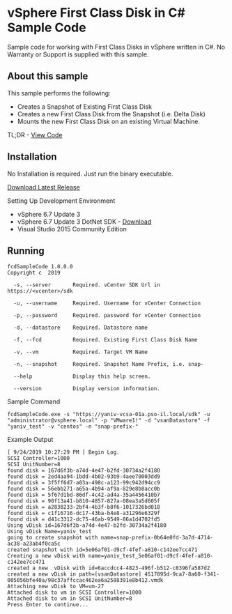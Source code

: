 # vSphere First Class Disk in C# Sample Code

Sample code for working with First Class Disks in vSphere written in C#.
No Warranty or Support is supplied with this sample.


## About this sample
This sample performs the following:
* Creates a Snapshot of Existing First Class Disk
* Creates a new First Class Disk from the Snapshot (i.e. Delta Disk)
* Mounts the new First Class Disk on an existing Virtual Machine.

TL;DR - [View Code](https://github.com/yanivno/vsphere-first-class-disk-csharp-example/blob/master/fcdSampleCode/Program.cs)

## Installation

No Installation is required. Just run the binary executable.

[Download Latest Release](https://github.com/yanivno/vsphere-first-class-disk-csharp-example/releases/latest)

Setting Up Development Environment
* vSphere 6.7 Update 3 
* vSphere 6.7 Update 3 DotNet SDK - [Download](https://my.vmware.com/group/vmware/get-download?downloadGroup=VS-MGMT-SDK67U3)
* Visual Studio 2015 Community Edition

## Running
```shell
fcdSampleCode 1.0.0.0
Copyright c  2019

  -s, --server       Required. vCenter SDK Url in https://<vcenter>/sdk

  -u, --username     Required. Username for vCenter Connection

  -p, --password     Required. password for vCenter Connection

  -d, --datastore    Required. Datastore name

  -f, --fcd          Required. Existing First Class Disk Name

  -v, --vm           Required. Target VM Name

  -n, --snapshot     Required. Snapshot Name Prefix, i.e. snap-

  --help             Display this help screen.

  --version          Display version information.

```

Sample Command
```shell
fcdSampleCode.exe -s "https://yaniv-vcsa-01a.pso-il.local/sdk" -u "administrator@vsphere.local" -p "VMware1!" -d "vsanDatastore" -f "yaniv_test" -v "centos" -n "snap-prefix-"
```

Example Output
```shell
[ 9/24/2019 10:27:29 PM ] Begin Log.
SCSI Controller=1000
SCSI UnitNumber=8
found disk = 167d6f3b-a74d-4e47-b2fd-30734a2f4180
found disk = 2ed4aa94-1bdd-4b02-93b9-4aee70003dd9
found disk = 3f5ff6d7-a03a-498c-a123-99c942d94cc9
found disk = 56ebb271-a65a-4b94-af9a-829e8b8acc0b
found disk = 5f67d1bd-86df-4c42-ad4a-35a4456410b7
found disk = 90f13a41-b810-4857-827a-08ea3a5d605f
found disk = a2838233-2bf4-4b3f-b8f6-1017326bd018
found disk = c1f16716-dc17-43ba-b4e8-a31296e6329f
found disk = d41c3312-dc75-46ab-9549-86a1d4702fd5
Using vDisk id=167d6f3b-a74d-4e47-b2fd-30734a2f4180
Using vDisk Name=yaniv_test
going to create snapshot with name=snap-prefix-0b64e0fd-3a7d-4714-ac38-a23ab4f0ca5c
created snapshot with id=5e06af01-d9cf-4fef-a810-c142ee7cc471
Creating a new vDisk with name=yaniv_test_5e06af01-d9cf-4fef-a810-c142ee7cc471
created a new  vDisk with id=6accdcc4-4823-496f-b512-c8396fa587d2
created a new vDisk in path=[vsanDatastore] 4517895d-9ca7-8a60-f341-005056bfe40a/98c37affccac462ea6a2588391e8b412.vmdk
Attaching new vDisk to VM=vm-27
Attached disk to vm in SCSI Controller=1000
Attached disk to vm in SCSI UnitNumber=8
Press Enter to continue...
```
